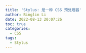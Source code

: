 ```yaml
---
title: 'Stylus: 是一种 CSS 预处理器'
author: Binglin Li
date: 2022-08-13 20:07:26
toc: true
categories:
  - CSS
tags:
  - Stylus
---
```

